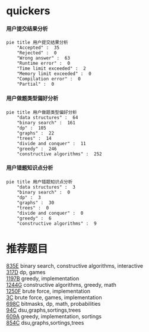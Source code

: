 # quickers

<!-- tabs:start -->



#### **用户提交结果分析**

```mermaid
pie title 用户提交结果分析
    "Accepted" :  35
    "Rejected" :  0
    "Wrong answer" :  63
    "Runtime error" :  0
    "Time limit exceeded" :  2
    "Memory limit exceeded" :  0
    "Compilation error" :  0
    "Partial" :  0
```

#### **用户做题类型偏好分析**

```mermaid
pie title 用户做题类型偏好分析
    "data structures" :  64
    "binary search" :  161
    "dp" :  105
    "graphs" :  22
    "trees" :  14
    "divide and conquer" :  11
    "greedy" :  246
    "constructive algorithms" :  252
```
#### **用户错题知识点分析**

```mermaid
pie title 用户错题知识点分析
    "data structures" :  3
    "binary search" :  0
    "dp" :  3
    "graphs" :  30
    "trees" :  0
    "divide and conquer" :  0
    "greedy" :  6
    "constructive algorithms" :  9
```



<!-- tabs:end -->
# 推荐题目
[835E](https://codeforces.com/contest/835/problem/E)		binary search,
                        constructive algorithms,
                        interactive		  
[317D](https://codeforces.com/contest/317/problem/D)		dp,
                        games		  
[1197B](https://codeforces.com/contest/1197/problem/B)		greedy,
                        implementation		  
[1244G](https://codeforces.com/contest/1244/problem/G)		constructive algorithms,
                        greedy,
                        math		  
[1250F](https://codeforces.com/contest/1250/problem/F)		brute force,
                        implementation		  
[3C](https://codeforces.com/contest/3/problem/C)		brute force,
                        games,
                        implementation		  
[698C](https://codeforces.com/contest/698/problem/C)		bitmasks,
                        dp,
                        math,
                        probabilities		  
[94C](https://codeforces.com/contest/94/problem/C)		dsu,graphs,sortings,trees		  
[609A](https://codeforces.com/contest/609/problem/A)		greedy,
                        implementation,
                        sortings		  
[854C](https://codeforces.com/contest/854/problem/C)		dsu,graphs,sortings,trees		  
